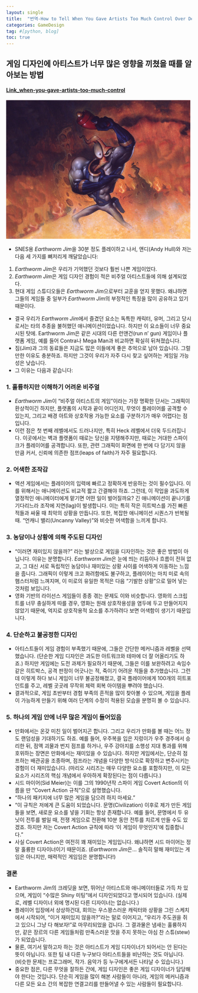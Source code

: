 ```yaml
---
layout: single
title:  "번역-How to Tell When You Gave Artists Too Much Control Over Design"
categories: GameDesign
tag: #[python, blog] 
toc: true
---
```

## 게임 디자인에 아티스트가 너무 많은 영향을 끼쳤을 때를 알아보는 방법
#### [Link_when-you-gave-artists-too-much-control](https://makegames.tumblr.com/post/18591854565/how-to-tell-when-you-gave-artists-too-much-control)

![image](/images/Game02_01.jpg)

- SNES용 *Earthworm Jim*을 30분 정도 플레이하고 나서, 앤디(Andy Hull)와 저는 다음 세 가지를 뼈저리게 깨달았습니다:   
1.	*Earthworm Jim*은 우리가 기억했던 것보다 훨씬 나쁜 게임이었다.   
2.	*Earthworm Jim*은 게임 디자인 경험이 적은 비주얼 아티스트들에 의해 설계되었다.   
3.	현대 게임 스튜디오들은 *Earthworm Jim*으로부터 교훈을 얻지 못했다.
왜냐하면 그들의 게임들 중 일부가 *Earthworm Jim*의 부정적인 특징을 많이 공유하고 있기 때문이다.   
- 결국 우리가 *Earthworm Jim*에서 즐겼던 요소는 독특한 캐릭터, 유머, 그리고 당시로서는 타의 추종을 불허했던 애니메이션이었습니다. 하지만 이 요소들이 너무 중요시된 탓에. Earthworm Jim은 같은 시대의 다른 런앤건(run n’ gun) 게임이나 플랫폼 게임, 예를 들어 Contra나 Mega Man과 비교하면 확실히 뒤쳐졌습니다.   
- 짐(Jim)과 그의 동료들은 지금도 많은 이들에게 좋은 추억으로 남아 있습니다. 그럴 만한 이유도 충분하죠. 하지만 그것이 우리가 자주 다시 찾고 싶어하는 게임일 가능성은 낮습니다.   
- 그 이유는 다음과 같습니다:  

### 1. 훌륭하지만 이해하기 어려운 비주얼
- *Earthworm Jim*이 “비주얼 아티스트의 게임”이라는 가장 명확한 단서는 그래픽이 환상적이긴 하지만, 플랫폼의 시작과 끝이 어디인지, 무엇이 플레이어를 공격할 수 있는지, 그리고 배경 아트와 상호작용 가능한 요소를 구분하기가 매우 어렵다는 점입니다.   
- 이런 점은 첫 번째 레벨에서도 드러나지만, 특히 Heck 레벨에서 더욱 두드러집니다. 이곳에서는 벽과 플랫폼이 때로는 당신을 지탱해주지만, 때로는 거대한 스파이크가 플레이어를 공격합니다. 또한, 관련 그래픽이 화면에 한 번에 다 담기지 않을 만큼 커서, 신뢰에 의존한 점프(leaps of faith)가 자주 필요합니다.   

### 2. 어색한 조작감
-  액션 게임에서는 플레이어의 입력에 빠르고 정확하게 반응하는 것이 필수입니다. 이를 위해서는 애니메이션도 비교적 짧고 간결해야 하죠. 그런데, 이 작업을 과도하게 열정적인 애니메이터에게 맡기면 어떤 일이 벌어질까요? 긴 애니메이션이 끝나기를 기다리느라 조작에 지연(lag)이 발생합니다. 이는 특히 작은 히트박스를 가진 빠른 적들과 싸울 때 최악의 상황을 만듭니다. 또한, 복잡한 애니메이션 시퀀스가 반복될 때. “언캐니 밸리(Uncanny Valley)”와 비슷한 어색함을 느끼게 합니다.   

### 3. 농담이나 상황에 의해 주도된 디자인
-  “이러면 재미있지 않을까?” 라는 발상으로 게임을 디자인하는 것은 좋은 방법이 아닙니다. 이유는 분명합니다. *Earthworm Jim*은 눈에 띄는 리듬이나 흐름이 전혀 없고, 그 대신 서로 독립적인 농담이나 재미있는 상황 사이를 어색하게 이동하는 느낌을 줍니다. 그래픽이 이렇게 크고 화려함에도 불구하고, 플레이어는 마치 미로 속의 햄스터처럼 느껴지며, 이 미로의 유일한 목적은 다음 “기발한 상황”으로 밀어 넣는 것처럼 보입니다.   
- 영화 기반의 라이선스 게임들이 종종 겪는 문제도 이와 비슷합니다. 영화의 스크립트를 너무 충실하게 따를 경우, 영화는 원래 상호작용성을 염두에 두고 만들어지지 않았기 때문에, 억지로 상호작용적 요소를 추가하려다 보면 어색함이 생기기 때문입니다.   

### 4. 단순하고 불공정한 디자인
-  아티스트들이 게임 경험이 부족했기 때문에, 그들은 간단한 메커니즘과 레벨을 선택했습니다. (단순한 게임 디자인은 과도한 아트워크와 테마에 더 잘 어올리기도 하죠.) 하지만 게임에는 도전 과제가 필요하기 때문에, 그들은 이를 보완하려고 속임수 같은 히트박스, 공격 판정이 어긋나는 적, 죽이기 어려운 적들을 추가했습니다. 그런데 이렇게 하다 보니 게임이 너무 불공정해졌고, 결국 플레이어에게 100개의 히트포인트를 주고, 레벨 곳곳레 무작위 체력 회복 아이템을 뿌려야 했습니다.   
- 결과적으로, 게임 초반부터 경험 부족의 흔적을 많이 찾아볼 수 있으며, 게임을 플레이 가능하게 만들기 위해 여러 단계의 수정이 적용된 모습을 분명히 볼 수 있습니다.   

### 5. 하나의 게임 안에 너무 많은 게임이 들어있음
- 만화에서는 온갖 미친 일이 벌어지곤 합니다. 그리고 우리가 만화를 볼 때는 어느 정도 랜덤성을 기대하기도 하죠. 예를 들어, 우주복을 입은 지렁이가 우주 경주에서 승리한 뒤, 점액 괴물과 번지 점프를 하거나, 우주 강아지를 소행성 지대 통과를 위해 호위하는 장면은 만화에서는 재미있을 수 있습니다. 하지만 게임에서는, 단순히 점프하는 배관공을 조종하며, 점프라는 개념을 다양한 방식으로 확장하고 변주시키는 경험이 더 재미있습니다. (마리오 시리즈는 매우 다양한 요소를 포함하지만, 이 모든 요소가 시리즈의 핵심 개념에서 우아하게 확장된다는 점이 다릅니다.)   
- 시드 마이어(Sid Meier)는 이를 그의 1990년작 스파이 게임 Covert Action의 이름을 딴 “Covert Action 규칙”으로 설명했습니다.   
- “하나의 패키지에 너무 많은 게임을 담으려 하지 마세요.”   
- “이 규칙은 저에게 큰 도움이 되었습니다. 문명(Civilization) 이후로 제가 만든 게임들을 보면, 새로운 요소를 넣을 기회는 항상 존재합니다. 예를 들어, 문명에서 두 유닛이 전투를 벌일 때, 전쟁 게임으로 전환해 10분 동안 전투를 치르게 만들 수도 있겠죠. 하지만 저는 Covert Action 규칙에 따라 ‘이 게임이 무엇인지’에 집중합니다.”   
- 사실 Covert Action은 여전히 꽤 재미있는 게임입니다. 왜냐하면 시드 마이어는 정말 훌륭한 디자이너이기 때문이죠. (*Earthworm Jim*은… 솔직히 말해 재미있는 게임은 아니지만, 매력적인 게임임은 분명합니다!)   

### 결론 
- Earthworm Jim의 크레딧을 보면, 뛰어난 아티스트와 애니메이터들로 가득 차 있으며, 게임이 “수많은 Shiny 미팅”에서 디자인되었다고 명시되어 있습니다. (실제로, 레벨 디자이너 외에 명시된 다른 디자이너는 없습니다.)   
- 플레이어 입장에서 상상하건대, 회의는 우스꽝스러운 캐릭터와 상황을 그린 스케치에서 시작되어, “이거 재미있지 않을까?”라는 말로 이어지고, “우리가 주도권을 쥐고 있으니 그냥 다 해보자!”로 마무리되었을 겁니다. 그 결과물은 냄새는 훌륭하지만, 같은 장르의 다른 게임들처럼 만족스러운 맛을 주지 못하는 야심 찬 스튜(stew)가 되었습니다.   
- 물론, 여기서 말하고자 하는 것은 아티스트가 게임 디자이너가 되어서는 안 된다는 뜻이 아닙니다. 또한 팀 내 다른 누구보다 아티스트들을 비난하는 것도 아닙니다. (비슷한 문제는 프로그래머, 작가. 음악가 등 누구에게서든 나타날 수 있습니다.)   
- 중요한 점은, 다른 무엇을 잘하든 간에, 게임 디자인은 좋은 게임 디자이너가 담당해야 한다는 것입니다. 단순히 게임을 많이 해본 사람들이 아니라, 게임의 메커니즘과 다른 모든 요소 간의 복잡한 연결고리를 만들어낼 수 있는 사람들이 필요합니다. 
